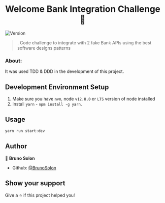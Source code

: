 <h1 align="center">Welcome Bank Integration Challenge 👋</h1>
<p>
  <img alt="Version" src="https://img.shields.io/badge/version-1.0.0-blue.svg?cacheSeconds=2592000" />
</p>

> . Code challenge to integrate with 2 fake Bank APIs using the best software designs patterns

### About:
It was used TDD & DDD in the development of this project.

## Development Environment Setup

1.  Make sure you have `nvm`, node `v12.8.0` or `LTS` version of node installed
2.  Install `yarn` - `npm install -g yarn`.

## Usage

```sh
yarn run start:dev
```

## Author

👤 **Bruno Solon**

* Github: [@BrunoSolon](https://github.com/BrunoSolon)

## Show your support

Give a ⭐️ if this project helped you!

